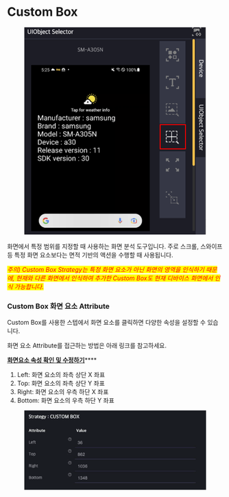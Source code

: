# Custom Box

<figure><img src="../.gitbook/assets/image (121).png" alt=""><figcaption></figcaption></figure>

화면에서 특정 범위를 지정할 때 사용하는 화면 분석 도구입니다. 주로 스크롤, 스와이프 등 특정 화면 요소보다는 면적 기반의 액션을 수행할 때 사용됩니다.

_<mark style="color:red;">주의) Custom Box Strategy는 특정 화면 요소가 아닌 화면의 영역을 인식하기 때문에, 현재와 다른 화면에서 인식하여 추가한 Custom Box도 현재 디바이스 화면에서 인식 가능합니다.</mark>_

_<mark style="color:red;"></mark>_

### Custom Box 화면 요소 Attribute&#x20;

Custom Box를 사용한 스텝에서 화면 요소를 클릭하면 다양한 속성을 설정할 수 있습니다.

화면 요소 Attribute를 접근하는 방법은 아래 링크를 참고하세요.

[**화면요소 속성 확인 및 수정하기**](../scenario-make-n-go/undefined-4.md#undefined-1)****

1. Left: 화면 요소의 좌측 상단 X 좌표
2. Top: 화면 요소의 좌측 상단 Y 좌표
3. Right: 화면 요소의 우측 하단 X 좌표
4. Bottom: 화면 요소의 우측 하단 Y 좌표

<figure><img src="../.gitbook/assets/image (122).png" alt=""><figcaption></figcaption></figure>
